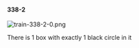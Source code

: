 #### 338-2
![train-338-2-0.png](https://github.com/lil-lab/nlvr/raw/master/nlvr/train/images/15/train-338-2-0.png "train-338-2-0.png")

There is 1 box with exactly 1 black circle in it